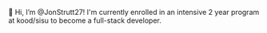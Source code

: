 👋 Hi, I’m @JonStrutt27!
I'm currently enrolled in an intensive 2 year program at kood/sisu to become a full-stack developer.

<!---
JonStrutt27/JonStrutt27 is a ✨ special ✨ repository because its `README.md` (this file) appears on your GitHub profile.
You can click the Preview link to take a look at your changes.
--->
